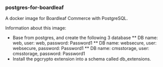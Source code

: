 ### postgres-for-boardleaf
A docker image for Boardleaf Commerce with PostgreSQL.

Information about this image:
* Base from postgres, and create the following 3 database
** DB name: web, user: web, password: Password1
** DB name: websecure, user: websecure, password: Password1
** DB name: cmsstorage, user: cmsstorage, password: Password1
* Install the pgcrypto extension into a schema called db_extensions.
